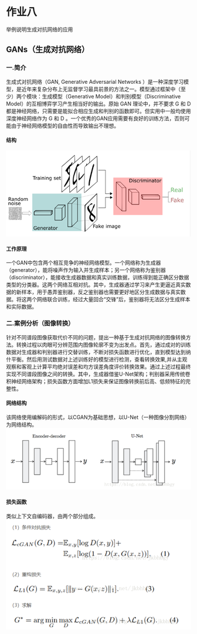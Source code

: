 # 作业八
举例说明生成对抗网络的应用
## GANs（生成对抗网络）
### 一.简介
生成式对抗网络（GAN, Generative Adversarial Networks ）是一种深度学习模型，是近年来复杂分布上无监督学习最具前景的方法之一。模型通过框架中（至少）两个模块：生成模型（Generative Model）和判别模型（Discriminative Model）的互相博弈学习产生相当好的输出。原始 GAN 理论中，并不要求 G 和 D 都是神经网络，只需要是能拟合相应生成和判别的函数即可。但实用中一般均使用深度神经网络作为 G 和 D 。一个优秀的GAN应用需要有良好的训练方法，否则可能由于神经网络模型的自由性而导致输出不理想。
#### 结构
![](image/5.png)
#### 工作原理
一个GAN中包含两个相互竞争的神经网络模型。一个网络称为生成器（generator），能将噪声作为输入并生成样本；另一个网络称为鉴别器（discriminator），能接收生成器数据和真实训练数据，训练得到能正确区分数据类型的分类器。这两个网络互相对抗。其中，生成器通过学习来产生更逼近真实数据的新样本，用于愚弄鉴别器，反之鉴别器也需要更好地区分生成数据与真实数据。将这两个网络联合训练，经过大量回合“交锋”后，鉴别器将无法区分生成样本和实际数据。
### 二.案例分析（图像转换）
针对不同谱段图像获取代价不同的问题，提出一种基于生成对抗网络的图像转换方法。转换过程以肉眼可分辨范围内图像轮廓不变为出发点。首先，通过成对的训练数据对生成器和判别器进行交替训练，不断对损失函数进行优化，直到模型达到纳什平衡。然后用测试数据对上述训练好的模型进行检测，查看转换效果,并从主观观察和客观上计算平均绝对误差和均方误差角度评价转换效果。通过上述过程最终实现不同谱段图像之间的转换。其中，生成器借鉴U-Net架构；判别器采用传统卷积神经网络架构；损失函数方面增加L1损失来保证图像转换前后高、低频特征的完整性。
#### 网络结构
该网络使用编解码的形式，以CGAN为基础思想，以U-Net（一种图像分割网络）为网络结构。
![](image/6.png)
#### 损失函数
类似上下文自编码器，由两个部分组成。
![](image/7.png)
